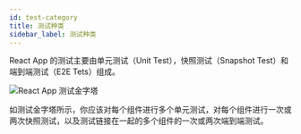 ```yaml
---
id: test-category
title: 测试种类
sidebar_label: 测试种类
---
```


React App 的测试主要由单元测试（Unit Test），快照测试（Snapshot Test）和端到端测试（E2E Tets）组成。

![React App 测试金字塔](https://cosmos-x.oss-cn-hangzhou.aliyuncs.com/WzUhYH.jpg)

如测试金字塔所示，你应该对每个组件进行多个单元测试，对每个组件进行一次或两次快照测试，以及测试链接在一起的多个组件的一次或两次端到端测试。
